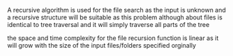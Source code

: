 A recursive algorithm is used for the file search as the input is unknown and a recursive structure will be suitable as this problem although about files is identical to tree traversal and it will simply traverse all parts of the tree

the space and time complexity for the file recursion function is linear as it will grow with the size of the input files/folders specified orginally